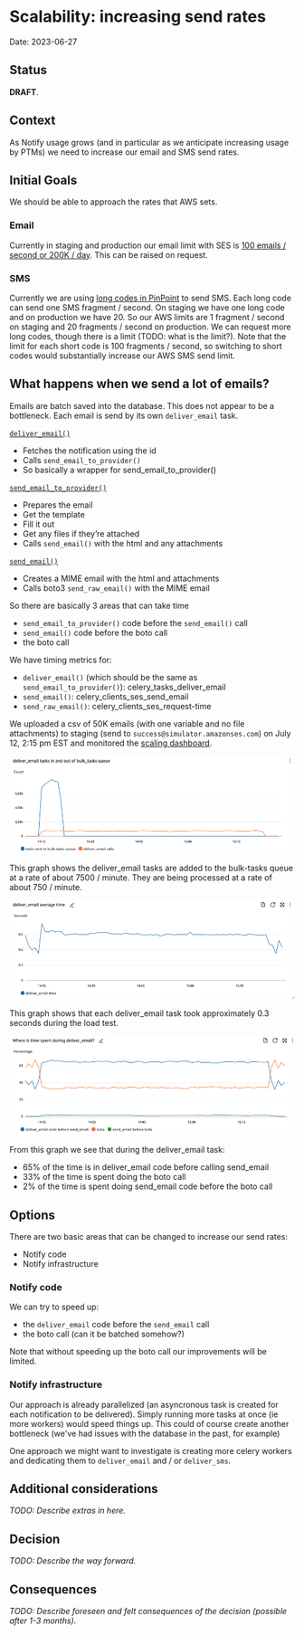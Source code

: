 # Scalability: increasing send rates

Date: 2023-06-27

## Status

**DRAFT**.

## Context

As Notify usage grows (and in particular as we anticipate increasing usage by PTMs) we need to increase our email and SMS send rates.

## Initial Goals

We should be able to approach the rates that AWS sets.

### Email

Currently in staging and production our email limit with SES is [100 emails / second or 200K / day](https://ca-central-1.console.aws.amazon.com/ses/home?region=ca-central-1#/account). This can be raised on request. 

### SMS

Currently we are using [long codes in PinPoint](https://ca-central-1.console.aws.amazon.com/pinpoint/home?region=ca-central-1#/sms-account-settings/phoneNumbers) to send SMS. Each long code can send one SMS fragment / second. On staging we have one long code and on production we have 20. So our AWS limits are 1 fragment / second on staging and 20 fragments / second on production. We can request more long codes, though there is a limit (TODO: what is the limit?). Note that the limit for each short code is 100 fragments / second, so switching to short codes would substantially increase our AWS SMS send limit.

## What happens when we send a lot of emails?

Emails are batch saved into the database. This does not appear to be a bottleneck. Each email is send by its own `deliver_email` task.

[`deliver_email()`](https://github.com/cds-snc/notification-api/blob/main/app/celery/provider_tasks.py#L63)
- Fetches the notification using the id
- Calls `send_email_to_provider()`
- So basically a wrapper for send_email_to_provider()

[`send_email_to_provider()`](https://github.com/cds-snc/notification-api/blob/main/app/delivery/send_to_providers.py#L191)
- Prepares the email
- Get the template
- Fill it out
- Get any files if they’re attached
- Calls `send_email()` with the html and any attachments

[`send_email()`](https://github.com/cds-snc/notification-api/blob/main/app/clients/email/aws_ses.py#L33)
- Creates a MIME email with the html and attachments
- Calls boto3 `send_raw_email()` with the MIME email

So there are basically 3 areas that can take time
- `send_email_to_provider()` code before the `send_email()` call
- `send_email()` code before the boto call
- the boto call

We have timing metrics for:
- `deliver_email()` (which should be the same as `send_email_to_provider()`): celery_tasks_deliver_email
- `send_email()`: celery_clients_ses_send_email
- `send_raw_email()`:  celery_clients_ses_request-time


We uploaded a csv of 50K emails (with one variable and no file attachments) to staging (send to `success@simulator.amazonses.com`) on July 12, 2:15 pm EST and monitored the [scaling dashboard](https://ca-central-1.console.aws.amazon.com/cloudwatch/home?region=ca-central-1#dashboards/dashboard/ScalingTemp?start=2023-07-12T18%3A10%3A00Z&end=2023-07-12T19%3A30%3A00Z&autoRefresh=false).


![bulk-tasks activity](./diagrams/2023-06-27.scalability.increasing.send.rates/bulk_tasks-queue.png "bulk-task queue")

This graph shows the deliver_email tasks are added to the bulk-tasks queue at a rate of about 7500 / minute. They are being processed at a rate of about 750 / minute.


![deliver_email time](./diagrams/2023-06-27.scalability.increasing.send.rates/deliver_email-average-time.png "deliver_email average time")

This graph shows that each deliver_email task took approximately 0.3 seconds during the load test.


![deliver_email time breakdown](./diagrams/2023-06-27.scalability.increasing.send.rates/deliver_email-breakdown.png "deliver_email breakdown")

From this graph we see that during the deliver_email task:
- 65% of the time is in deliver_email code before calling send_email
- 33% of the time is spent doing the boto call
- 2% of the time is spent doing send_email code before the boto call


## Options

There are two basic areas that can be changed to increase our send rates:
- Notify code
- Notify infrastructure

### Notify code

We can try to speed up:
- the `deliver_email` code before the `send_email` call
- the boto call (can it be batched somehow?)

Note that without speeding up the boto call our improvements will be limited.

### Notify infrastructure

Our approach is already parallelized (an asyncronous task is created for each notification to be delivered). Simply running more tasks at once (ie more workers) would speed things up. This could of course create another bottleneck (we've had issues with the database in the past, for example)

One approach we might want to investigate is creating more celery workers and dedicating them to `deliver_email` and / or `deliver_sms`.

## Additional considerations

_TODO: Describe extras in here._

## Decision

_TODO: Describe the way forward._

## Consequences

_TODO: Describe foreseen and felt consequences of the decision (possible after 1-3 months)._
